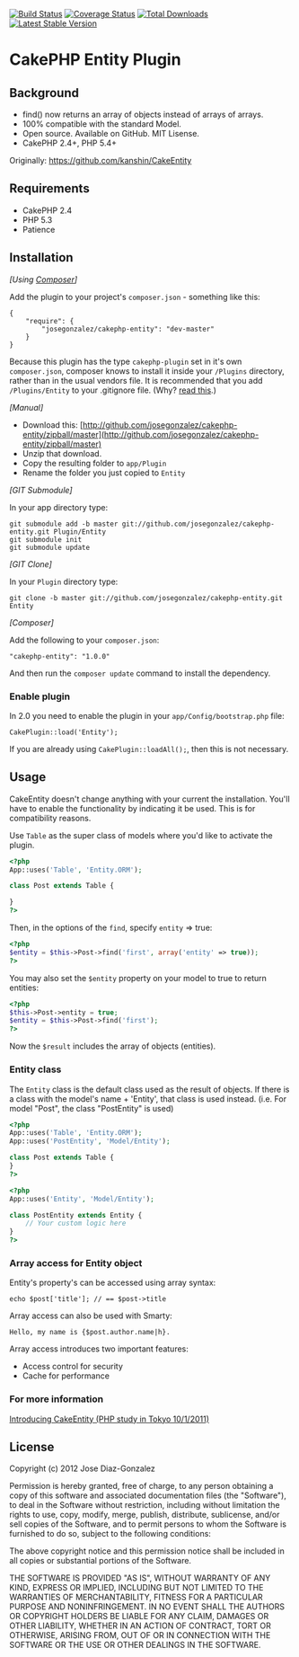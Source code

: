 [![Build Status](https://travis-ci.org/josegonzalez/cakephp-entity.png?branch=master)](https://travis-ci.org/josegonzalez/cakephp-entity) [![Coverage Status](https://coveralls.io/repos/josegonzalez/cakephp-entity/badge.png?branch=master)](https://coveralls.io/r/josegonzalez/cakephp-entity?branch=master) [![Total Downloads](https://poser.pugx.org/josegonzalez/cakephp-entity/d/total.png)](https://packagist.org/packages/josegonzalez/cakephp-entity) [![Latest Stable Version](https://poser.pugx.org/josegonzalez/cakephp-entity/v/stable.png)](https://packagist.org/packages/josegonzalez/cakephp-entity)

# CakePHP Entity Plugin

## Background

- find() now returns an array of objects instead of arrays of arrays.
- 100% compatible with the standard Model.
- Open source. Available on GitHub. MIT Lisense.
- CakePHP 2.4+, PHP 5.4+

Originally: https://github.com/kanshin/CakeEntity

## Requirements

* CakePHP 2.4
* PHP 5.3
* Patience

## Installation

_[Using [Composer](http://getcomposer.org/)]_

Add the plugin to your project's `composer.json` - something like this:

	{
		"require": {
			"josegonzalez/cakephp-entity": "dev-master"
		}
	}

Because this plugin has the type `cakephp-plugin` set in it's own `composer.json`, composer knows to install it inside your `/Plugins` directory, rather than in the usual vendors file. It is recommended that you add `/Plugins/Entity` to your .gitignore file. (Why? [read this](http://getcomposer.org/doc/faqs/should-i-commit-the-dependencies-in-my-vendor-directory.md).)

_[Manual]_

* Download this: [http://github.com/josegonzalez/cakephp-entity/zipball/master](http://github.com/josegonzalez/cakephp-entity/zipball/master)
* Unzip that download.
* Copy the resulting folder to `app/Plugin`
* Rename the folder you just copied to `Entity`

_[GIT Submodule]_

In your app directory type:

    git submodule add -b master git://github.com/josegonzalez/cakephp-entity.git Plugin/Entity
    git submodule init
    git submodule update

_[GIT Clone]_

In your `Plugin` directory type:

    git clone -b master git://github.com/josegonzalez/cakephp-entity.git Entity

_[Composer]_

Add the following to your `composer.json`:

    "cakephp-entity": "1.0.0"

And then run the `composer update` command to install the dependency.

### Enable plugin

In 2.0 you need to enable the plugin in your `app/Config/bootstrap.php` file:

    CakePlugin::load('Entity');

If you are already using `CakePlugin::loadAll();`, then this is not necessary.

## Usage

CakeEntity doesn't change anything with your current the installation.
You'll have to enable the functionality by indicating it be used.
This is for compatibility reasons.

Use `Table` as the super class of models where you'd like to activate the plugin.

```php
<?php
App::uses('Table', 'Entity.ORM');

class Post extends Table {

}
?>
```

Then, in the options of the `find`, specify `entity` => true:

```php
<?php
$entity = $this->Post->find('first', array('entity' => true));
?>
```

You may also set the `$entity` property on your model to true to return entities:

```php
<?php
$this->Post->entity = true; 
$entity = $this->Post->find('first');
?>
```

Now the `$result` includes the array of objects (entities).

### Entity class

The `Entity` class is the default class used as the result of objects.
If there is a class with the model's name + 'Entity', that class is
used instead. (i.e. For model "Post", the class "PostEntity" is used)

```php
<?php
App::uses('Table', 'Entity.ORM');
App::uses('PostEntity', 'Model/Entity');

class Post extends Table {
}
?>
```

```php
<?php
App::uses('Entity', 'Model/Entity');

class PostEntity extends Entity {
    // Your custom logic here
}
?>
```

### Array access for Entity object

Entity's property's can be accessed using array syntax:

    echo $post['title']; // == $post->title

Array access can also be used with Smarty:

    Hello, my name is {$post.author.name|h}.

Array access introduces two important features:

- Access control for security
- Cache for performance

### For more information

[Introducing CakeEntity (PHP study in Tokyo 10/1/2011)](http://www.slideshare.net/basuke/introducing-cakeentity-9496875)

## License

Copyright (c) 2012 Jose Diaz-Gonzalez

Permission is hereby granted, free of charge, to any person obtaining a copy
of this software and associated documentation files (the "Software"), to deal
in the Software without restriction, including without limitation the rights
to use, copy, modify, merge, publish, distribute, sublicense, and/or sell
copies of the Software, and to permit persons to whom the Software is
furnished to do so, subject to the following conditions:

The above copyright notice and this permission notice shall be included in
all copies or substantial portions of the Software.

THE SOFTWARE IS PROVIDED "AS IS", WITHOUT WARRANTY OF ANY KIND, EXPRESS OR
IMPLIED, INCLUDING BUT NOT LIMITED TO THE WARRANTIES OF MERCHANTABILITY,
FITNESS FOR A PARTICULAR PURPOSE AND NONINFRINGEMENT. IN NO EVENT SHALL THE
AUTHORS OR COPYRIGHT HOLDERS BE LIABLE FOR ANY CLAIM, DAMAGES OR OTHER
LIABILITY, WHETHER IN AN ACTION OF CONTRACT, TORT OR OTHERWISE, ARISING FROM,
OUT OF OR IN CONNECTION WITH THE SOFTWARE OR THE USE OR OTHER DEALINGS IN
THE SOFTWARE.
